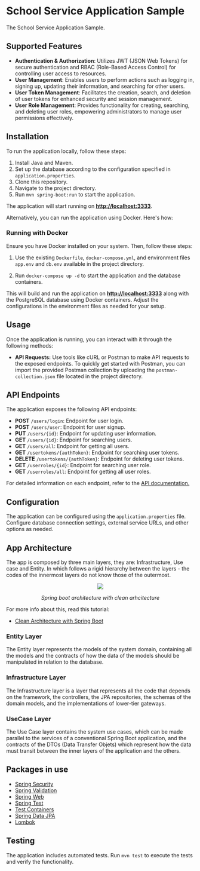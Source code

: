 # School Service Application Sample

The School Service Application Sample.

## Supported Features

- **Authentication & Authorization**: Utilizes JWT (JSON Web Tokens) for secure authentication and RBAC (Role-Based Access Control) for controlling user access to resources.
- **User Management**: Enables users to perform actions such as logging in, signing up, updating their information, and searching for other users.
- **User Token Management**: Facilitates the creation, search, and deletion of user tokens for enhanced security and session management.
- **User Role Management**: Provides functionality for creating, searching, and deleting user roles, empowering administrators to manage user permissions effectively.

## Installation

To run the application locally, follow these steps:

1. Install Java and Maven.
2. Set up the database according to the configuration specified in `application.properties`.
3. Clone this repository.
4. Navigate to the project directory.
5. Run `mvn spring-boot:run` to start the application.

The application will start running on **<http://localhost:3333>**.

Alternatively, you can run the application using Docker. Here's how:

### Running with Docker

Ensure you have Docker installed on your system. Then, follow these steps:

1. Use the existing `Dockerfile`, `docker-compose.yml`, and environment files `app.env` and `db.env` available in the project directory.

2. Run `docker-compose up -d` to start the application and the database containers.

This will build and run the application on **<http://localhost:3333>** along with the PostgreSQL database using Docker containers. Adjust the configurations in the environment files as needed for your setup.

## Usage

Once the application is running, you can interact with it through the following methods:

- **API Requests:** Use tools like cURL or Postman to make API requests to the exposed endpoints. To quickly get started with Postman, you can import the provided Postman collection by uploading the `postman-collection.json` file located in the project directory.

## API Endpoints

The application exposes the following API endpoints:

- **POST** `/users/login`: Endpoint for user login.
- **POST** `/users/user`: Endpoint for user signup.
- **PUT** `/users/{id}`: Endpoint for updating user information.
- **GET** `/users/{id}`: Endpoint for searching users.
- **GET** `/users/all`: Endpoint for getting all users.
- **GET** `/usertokens/{authToken}`: Endpoint for searching user tokens.
- **DELETE** `/usertokens/{authToken}`: Endpoint for deleting user tokens.
- **GET** `/userroles/{id}`: Endpoint for searching user role.
- **GET** `/userroles/all`: Endpoint for getting all user roles.

For detailed information on each endpoint, refer to the [API documentation.](https://app.swaggerhub.com/apis-docs/HENDINOFIANSYAH11/school-service-application-api/1.1.0)

## Configuration

The application can be configured using the `application.properties` file. Configure database connection settings, external service URLs, and other options as needed.

## App Architecture

The app is composed by three main layers, they are: Infrastructure, Use case and Entity. In which follows a rigid hierarchy between the layers - the codes of the innermost layers do not know those of the outermost.

<p align="center">
  <img src="https://github.com/vinimrs/spring-boot-clean-architecture/assets/92659173/b2093822-8aa2-4606-af36-1d2410a9b27f" />
  <p align="center">
      <i>Spring boot architecture with clean arhcitecture</i>
   </p>
</p>

For more info about this, read this tutorial:

- [Clean Architecture with Spring Boot](https://www.linkedin.com/pulse/clean-architecture-spring-boot-good-idea-vin%C3%ADcius-romualdo-dzwlf/)

### Entity Layer

The Entity layer represents the models of the system domain, containing all the models and the contracts of how the data of the models should be manipulated in relation to the database.

### Infrastructure Layer

The Infrastructure layer is a layer that represents all the code that depends on the framework, the controllers, the JPA repositories, the schemas of the domain models, and the implementations of lower-tier gateways.

### UseCase Layer

The Use Case layer contains the system use cases, which can be made parallel to the services of a conventional Spring Boot application, and the contracts of the DTOs (Data Transfer Objets) which represent how the data must transit between the inner layers of the application and the others.

## Packages in use

- [Spring Security](https://spring.io/projects/spring-security)
- [Spring Validation](https://spring.io/guides/gs/validating-form-input)
- [Spring Web](https://spring.io/guides/gs/spring-boot)
- [Spring Test](https://docs.spring.io/spring-boot/docs/1.5.2.RELEASE/reference/html/boot-features-testing.html)
- [Test Containers](https://testcontainers.com/)
- [Spring Data JPA](https://spring.io/projects/spring-data-jpa)
- [Lombok](https://projectlombok.org/)

## Testing

The application includes automated tests. Run `mvn test` to execute the tests and verify the functionality.
